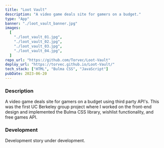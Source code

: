 ```yaml
---
title: "Loot Vault"
description: "A video game deals site for gamers on a budget."
type: "App"
banner: "./loot_vault_banner.jpg"
images:
  [
    "./loot_vault_01.jpg",
    "./loot_vault_02.jpg",
    "./loot_vault_03.jpg",
    "./loot_vault_04.jpg",
  ]
repo_url: "https://github.com/Torvec/Loot-Vault"
deploy_url: "https://torvec.github.io/Loot-Vault/"
tech_stack: ["HTML", "Bulma CSS", "JavaScript"]
pubDate: 2023-06-20
---
```


### Description

A video game deals site for gamers on a budget using third party API's. This was the first UC Berkeley group project where I worked on the front-end design and implemented the Bulma CSS library, wishlist functionality, and free games API.

### Development

Development story under development.
